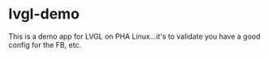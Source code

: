 # lvgl-demo
This is a demo app for LVGL on PHA Linux...it's to validate you have a good config for the FB, etc.
